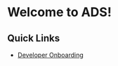 # Welcome to ADS!


## Quick Links
 - [Developer Onboarding](https://github.com/ocm-ads-hub/ads/wiki/Developer-Onboarding)
